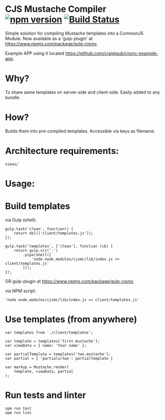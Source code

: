 # CJS Mustache Compiler [![npm version](https://badge.fury.io/js/cjsmc.svg)](https://badge.fury.io/js/cjsmc) [![Build Status](https://travis-ci.org/craigtaub/cjsmc.svg?branch=master)](https://travis-ci.org/craigtaub/cjsmc)

Simple solution for compiling Mustache templates into a CommonJS Module.
Now available as a 'gulp-plugin' at https://www.npmjs.com/package/gulp-cjsmc.

Example APP using it located https://github.com/craigtaub/cjsmc-example-app.

# Why?
To share same templates on server-side and client-side. Easily added to any bundle.

# How? 
Builds them into pre-compiled templates. Accessible via keys as filename.

# Architecture requirements:
    views/

# Usage:

# Build templates

via Gulp (shell):

    gulp.task('clean', function() {
        return del(['client/templates.js']);
    });

    gulp.task('templates', ['clean'], function (cb) {
        return gulp.src('.')
            .pipe(shell([
                'node node_modules/cjsmc/lib/index.js >> client/templates.js'
            ]));
    });

OR gulp-plugin at https://www.npmjs.com/package/gulp-cjsmc

via NPM script:

    'node node_modules/cjsmc/lib/index.js >> client/templates.js'

# Use templates (from anywhere)

    var templates from './client/templates';

    var template = templates['first.mustache'];
    var viewData = { name: 'Your name' };

    var partialTemplate = templates['two.mustache'];
    var partial = { 'partials/two': partialTemplate }

    var markup = Mustache.render(
        template, viewData, partial
    );

# Run tests and linter

    npm run test
    npm run lint
